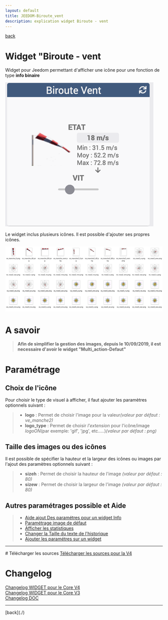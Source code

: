 ```yaml
---
layout: default
title: JEEDOM-Biroute_vent
description: explication widget Biroute - vent
---
```

[back](./)
# Widget "Biroute - vent

Widget pour Jeedom permettant d'afficher une icône pour une fonction de type <b>info binaire</b>
<p><img src="../img/RESULTAT_JEEDOM_Biroute_vent.png" alt="Resultat" /></p>

Le widget inclus plusieurs icônes. Il est possible d'ajouter ses propres icônes.
</blockquote>
<p><img src="../img/VISUEL_JEEDOM_Vent.png" alt="Visuels" /></p>

# A savoir
<blockquote>
<b>Afin de simplifier la gestion des images, depuis le 10/09/2019, il est necessaire d'avoir le widget "Multi_action-Defaut"</b>
</blockquote>

# Paramétrage
## Choix de l'icône</h4>
Pour choisir le type de visuel à afficher, il faut ajouter les paramètres optionnels suivant :
<blockquote>
        <ul>
            <li><b>logo</b> : Permet de choisir l'image pour la valeur<i>(valeur par défaut : ve_manche2)</i></li>
            <li><b>logo_type</b> : Permet de choisir <i>l'extension</i> pour l'icône/image <i>logoON</i>(par exemple: 'gif', 'jpg', etc.....)<i>(valeur par défaut : png)</i></li>
        </ul>
</blockquote>

## Taille des images ou des icônes
Il est possible de spécifier la hauteur et la largeur des icônes ou images par l'ajout des paramètres optionnels suivant :
<blockquote>
        <ul>
            <li><b>sizeh</b> : Permet de choisir la hauteur de l'image <i>(valeur par défaut : 80)</i></li>
            <li><b>sizew</b> : Permet de choisir la largeur de l'image <i>(valeur par défaut : 80)</i></li>
        </ul>
</blockquote>
 
## Autres paramétrages possible et Aide
<blockquote>
        <ul>
            <li><a href="JEEDOM_AIDE_CONFIG_INFOS.html">Aide ajout Des paramétres pour un widget Info</a></li>
            <li><a href="JEEDOM_AIDE_Error.html">Paramétrage image de défaut</a></li>
            <li><a href="JEEDOM_AIDE_STATS.html">Afficher les statistiques</a></li>
            <li><a href="JEEDOM_AIDE_SIZE.html">Changer la Taille du texte de l'historique</a></li>
            <li><a href="JEEDOM_AIDE_PARA.html">Ajouter les paramétres sur un widget</a></li>
        </ul>
</blockquote>

<hr />
# Télécharger les sources
<a href="https://github.com/JEALG/JEEDOM-Biroute_vent/tree/masterv4">Télécharger les sources pour la V4</a><br/>

# Changelog
<a href="https://github.com/JEALG/JEEDOM-Biroute_vent/commits/masterv4">Changelog WIDGET pour le Core V4</a><br/>
<a href="https://github.com/JEALG/JEEDOM-Biroute_vent/commits/master">Changelog WIDGET pour le Core V3</a><br/>
<a href="https://github.com/JEALG/JEEDOM-Widget_JAG-doc/commits/master">Changelog DOC</a>

<hr />
[back](./)
